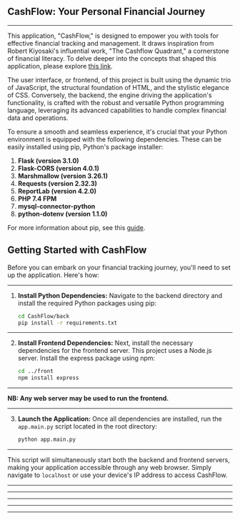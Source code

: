 ## CashFlow: Your Personal Financial Journey
______


This application, "CashFlow," is designed to empower you with tools for effective financial tracking and management. It draws inspiration from Robert Kiyosaki's influential work, "The Cashflow Quadrant," a cornerstone of financial literacy. To delve deeper into the concepts that shaped this application, please explore [this link](https://shorturl.at/ZDDqI).

The user interface, or frontend, of this project is built using the dynamic trio of JavaScript, the structural foundation of HTML, and the stylistic elegance of CSS. Conversely, the backend, the engine driving the application's functionality, is crafted with the robust and versatile Python programming language, leveraging its advanced capabilities to handle complex financial data and operations.

To ensure a smooth and seamless experience, it's crucial that your Python environment is equipped with the following dependencies. These can be easily installed using pip, Python's package installer:

1.  **Flask (version 3.1.0)** 
2.  **Flask-CORS (version 4.0.1)**
3.  **Marshmallow (version 3.26.1)** 
4.  **Requests (version 2.32.3)** 
5.  **ReportLab (version 4.2.0)** 
6.  **PHP 7.4 FPM** 
7.  **mysql-connector-python** 
8.  **python-dotenv (version 1.1.0)** 

For more information about pip, see this [guide](https://shorturl.at/10iB9).

## Getting Started with CashFlow

Before you can embark on your financial tracking journey, you'll need to set up the application. Here's how:
______

1.  **Install Python Dependencies:** Navigate to the backend directory and install the required Python packages using pip:

    ```bash
    cd CashFlow/back
    pip install -r requirements.txt
    ```
______
2.  **Install Frontend Dependencies:** Next, install the necessary dependencies for the frontend server. This project uses a Node.js server. Install the express package using npm:

    ```bash
    cd ../front
    npm install express
    ```
______
**NB: Any web server may be used to run the frontend.**
______

3.  **Launch the Application:** Once all dependencies are installed, run the `app.main.py` script located in the root directory:

    ```bash
    python app.main.py
    ```
______
This script will simultaneously start both the backend and frontend servers, making your application accessible through any web browser. Simply navigate to `localhost` or use your device's IP address to access CashFlow.
______
______
______
______
______

